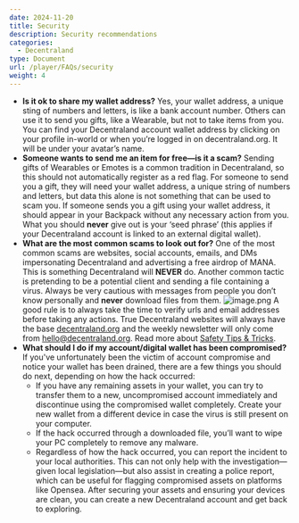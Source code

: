 ```yaml
---
date: 2024-11-20
title: Security
description: Security recommendations
categories:
  - Decentraland
type: Document
url: /player/FAQs/security
weight: 4
---
```


- **Is it ok to share my wallet address?**
  Yes, your wallet address, a unique sting of numbers and letters, is like a bank account number. Others can use it to send you gifts, like a Wearable, but not to take items from you.
  You can find your Decentraland account wallet address by clicking on your profile in-world or when you’re logged in on decentraland.org. It will be under your avatar’s name.
- **Someone wants to send me an item for free—is it a scam?**
  Sending gifts of Wearables or Emotes is a common tradition in Decentraland, so this should not automatically register as a red flag. For someone to send you a gift, they will need your wallet address, a unique string of numbers and letters, but data this alone is not something that can be used to scam you. If someone sends you a gift using your wallet address, it should appear in your Backpack without any necessary action from you.
  What you should **never** give out is your ‘seed phrase’ (this applies if your Decentraland account is linked to an external digital wallet).
- **What are the most common scams to look out for?**
  One of the most common scams are websites, social accounts, emails, and DMs impersonating Decentraland and advertising a free airdrop of MANA. This is something Decentraland will **NEVER** do.
  Another common tactic is pretending to be a potential client and sending a file containing a virus. Always be very cautious with messages from people you don’t know personally and **never** download files from them.
  ![image.png](https://prod-files-secure.s3.us-west-2.amazonaws.com/3a84e8a5-6051-4138-b9d6-c05e2a30c7f3/115db77a-0194-472a-8a7b-9eb3cceeda42/image.png)
  A good rule is to always take the time to verify urls and email addresses before taking any actions. True Decentraland websites will always have the base [decentraland.org](http://decentraland.org) and the weekly newsletter will only come from hello@decentraland.org.
  Read more about [Safety Tips & Tricks](https://decentraland.org/blog/about-decentraland/how-to-keep-your-digital-assets-safe-in-the-metaverse).
- **What should I do if my account/digital wallet has been compromised?**
  If you've unfortunately been the victim of account compromise and notice your wallet has been drained, there are a few things you should do next, depending on how the hack occurred:
  - If you have any remaining assets in your wallet, you can try to transfer them to a new, uncompromised account immediately and discontinue using the compromised wallet completely. Create your new wallet from a different device in case the virus is still present on your computer.
  - If the hack occurred through a downloaded file, you’ll want to wipe your PC completely to remove any malware.
  - Regardless of how the hack occurred, you can report the incident to your local authorities. This can not only help with the investigation—given local legislation—but also assist in creating a police report, which can be useful for flagging compromised assets on platforms like Opensea.
  After securing your assets and ensuring your devices are clean, you can create a new Decentraland account and get back to exploring.
